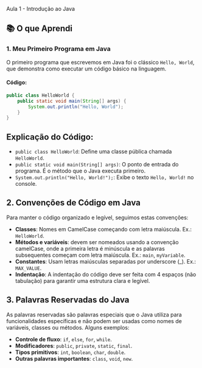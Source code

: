  Aula 1 - Introdução ao Java

## 📚 O que Aprendi

### 1. Meu Primeiro Programa em Java
O primeiro programa que escrevemos em Java foi o clássico `Hello, World`, que demonstra como executar um código básico na linguagem.

#### Código:
```java
public class HelloWorld {
    public static void main(String[] args) {
        System.out.println("Hello, World");
    }
}
```


## Explicação do Código:
- `public class HelloWorld`: Define uma classe pública chamada `HelloWorld`.
- `public static void main(String[] args)`: O ponto de entrada do programa. É o método que o Java executa primeiro.
- `System.out.println("Hello, World!");`: Exibe o texto `Hello, World!` no console.

## 2. Convenções de Código em Java
Para manter o código organizado e legível, seguimos estas convenções:

- **Classes**: Nomes em CamelCase começando com letra maiúscula. Ex.: `HelloWorld`.
- **Métodos e variáveis**: devem ser nomeados usando a convenção camelCase, onde a primeira letra é minúscula e as palavras subsequentes começam com letra maiúscula. Ex.: `main`, `myVariable`.
- **Constantes**: Usam letras maiúsculas separadas por underscore (_). Ex.: `MAX_VALUE`.
- **Indentação**: A indentação do código deve ser feita com 4 espaços (não tabulação) para garantir uma estrutura clara e legível.

## 3. Palavras Reservadas do Java
As palavras reservadas são palavras especiais que o Java utiliza para funcionalidades específicas e não podem ser usadas como nomes de variáveis, classes ou métodos. Alguns exemplos:

- **Controle de fluxo**: `if`, `else`, `for`, `while`.
- **Modificadores**: `public`, `private`, `static`, `final`.
- **Tipos primitivos**: `int`, `boolean`, `char`, `double`.
- **Outras palavras importantes**: `class`, `void`, `new`.


